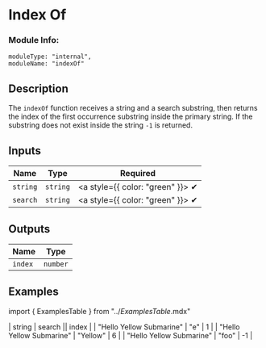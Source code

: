# Index Of
### Module Info: 
```
moduleType: "internal",
moduleName: "indexOf"
```

## Description
The `indexOf` function receives a string and a search substring, then returns the index of the first occurrence substring inside the primary string. If the substring does not exist inside the string `-1` is returned.

## Inputs
| Name | Type | Required
|------|------|:-----:|
| `string` | `string` | <a style={{ color: "green" }}> ✔ </a>
| `search` | `string` | <a style={{ color: "green" }}> ✔ </a>


## Outputs
| Name | Type |
|------|------|
| `index` | `number` |

## Examples
import { ExamplesTable } from "../_ExamplesTable_.mdx"

<ExamplesTable>
| string | search || index |
| "Hello Yellow Submarine" | "e" | 1 |
| "Hello Yellow Submarine" | "Yellow" | 6 |
| "Hello Yellow Submarine" | "foo" | -1 |
</ExamplesTable>
